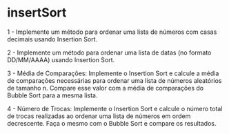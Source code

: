 # insertSort

1 - Implemente um método para ordenar uma lista de números com casas decimais usando Insertion Sort. 

2 - Implemente um método para ordenar uma lista de datas (no formato DD/MM/AAAA) usando Insertion Sort.

3 - Média de Comparações: Implemente o Insertion Sort e calcule a média de comparações necessárias para ordenar uma lista de números aleatórios de tamanho n. Compare esse valor com a média de comparações do Bubble Sort para a mesma lista.

4 - Número de Trocas: Implemente o Insertion Sort e calcule o número total de trocas realizadas ao ordenar uma lista de números em ordem decrescente. Faça o mesmo com o Bubble Sort e compare os resultados.
